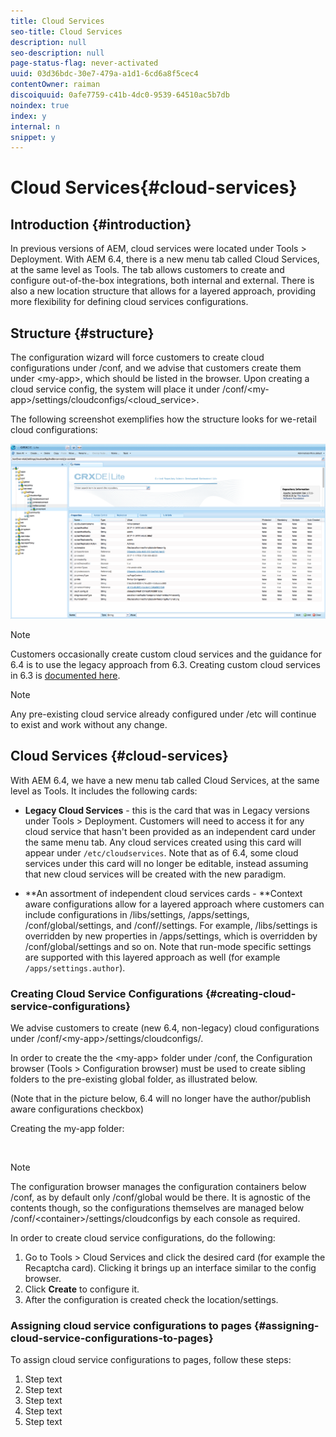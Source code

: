 ```yaml
---
title: Cloud Services
seo-title: Cloud Services
description: null
seo-description: null
page-status-flag: never-activated
uuid: 03d36bdc-30e7-479a-a1d1-6cd6a8f5cec4
contentOwner: raiman
discoiquuid: 0afe7759-c41b-4dc0-9539-64510ac5b7db
noindex: true
index: y
internal: n
snippet: y
---
```


# Cloud Services{#cloud-services}

## Introduction {#introduction}

In previous versions of AEM, cloud services were located under Tools &gt; Deployment. With AEM 6.4, there is a new menu tab called Cloud Services, at the same level as Tools. The tab allows customers to create and configure out-of-the-box integrations, both internal and external. There is also a new location structure that allows for a layered approach, providing more flexibility for defining cloud services configurations.

## Structure {#structure}

The configuration wizard will force customers to create cloud configurations under /conf, and we advise that customers create them under &lt;my-app&gt;, which should be listed in the browser. Upon creating a cloud service config, the system will place it under /conf/&lt;my-app&gt;/settings/cloudconfigs/&lt;cloud_service&gt;.

The following screenshot exemplifies how the structure looks for we-retail cloud configurations:

![](assets/cloud_services_structure.png)

>[!NOTE]
>
>Customers occasionally create custom cloud services and the guidance for 6.4 is to use the legacy approach from 6.3. Creating custom cloud services in 6.3 is [documented here](/content/help/en/experience-manager/6-3/sites/developing/using/extending-cloud-config-custom-cloud).

>[!NOTE]
>
>Any pre-existing cloud service already configured under /etc will continue to exist and work without any change.

## Cloud Services {#cloud-services}

With AEM 6.4, we have a new menu tab called Cloud Services, at the same level as Tools. It includes the following cards:

* **Legacy Cloud Services** - this is the card that was in Legacy versions under Tools > Deployment. Customers will need to access it for any cloud service that hasn't been provided as an independent card under the same menu tab. Any cloud services created using this card will appear under `/etc/cloudservices`. Note that as of 6.4, some cloud services under this card will no longer be editable, instead assuming that new cloud services will be created with the new paradigm. 

* **An assortment of independent cloud services cards - **Context aware configurations allow for a layered approach where customers can include configurations in /libs/settings, /apps/settings, /conf/global/settings, and /conf/<tenant>/settings. For example, /libs/settings is overridden by new properties in /apps/settings, which is overridden by /conf/global/settings and so on. Note that run-mode specific settings are supported with this layered approach as well (for example `/apps/settings.author`).

### Creating Cloud Service Configurations {#creating-cloud-service-configurations}

We advise customers to create (new 6.4, non-legacy) cloud configurations under /conf/&lt;my-app&gt;/settings/cloudconfigs/.

In order to create the the &lt;my-app&gt; folder under /conf, the Configuration browser (Tools &gt; Configuration browser) must be used to create sibling folders to the pre-existing global folder, as illustrated below.

(Note that in the picture below, 6.4 will no longer have the author/publish aware configurations checkbox)

Creating the my-app folder:

![]()

>[!NOTE]
>
>The configuration browser manages the configuration containers below /conf, as by default only /conf/global would be there. It is agnostic of the contents though, so the configurations themselves are managed below /conf/&lt;container&gt;/settings/cloudconfigs by each console as required.

In order to create cloud service configurations, do the following:

1. Go to Tools &gt; Cloud Services and click the desired card (for example the Recaptcha card). Clicking it brings up an interface similar to the config browser.
1. Click **Create** to configure it.
1. After the configuration is created check the location/settings.

### Assigning cloud service configurations to pages {#assigning-cloud-service-configurations-to-pages}

To assign cloud service configurations to pages, follow these steps:

1. Step text
1. Step text
1. Step text
1. Step text
1. Step text

